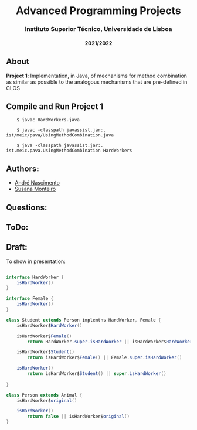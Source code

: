 <h1 align="center">Advanced Programming Projects</h1>
<h3 align="center">Instituto Superior Técnico, Universidade de Lisboa</h3>
<h4 align="center">2021/2022</h4>

## About

**Project 1**: Implementation, in Java, of mechanisms for method combination
as similar as possible to the analogous mechanisms that are pre-defined in CLOS
<br/>

## Compile and Run Project 1

```
    $ javac HardWorkers.java

    $ javac -classpath javassist.jar:. ist/meic/pava/UsingMethodCombination.java

    $ java -classpath javassist.jar:. ist.meic.pava.UsingMethodCombination HardWorkers
```

## Authors:

- [André Nascimento](https://github.com/ArcKenimuZ)
- [Susana Monteiro](https://github.com/susmonteiro)

## Questions: 

## ToDo:

## Draft:

To show in presentation:

```java

interface HardWorker {
    isHardWorker()
}

interface Female {
    isHardWorker()
}

class Student extends Person implemtns HardWorker, Female {
    isHardWorker$HardWorker()

    isHardWorker$Female()
        return HardWorker.super.isHardWorker || isHardWorker$HardWorker()

    isHardWorker$Student()
        return isHardWorker$Female() || Female.super.isHardWorker()

    isHardWorker()
        return isHardWorker$Student() || super.isHardWorker()
    
}

class Person extends Animal {
    isHardWorker$original()

    isHardWorker()
        return false || isHardWorker$original()
}  
```     